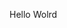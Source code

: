 Hello Wolrd







































































































































































































































































































































































































































































































































































































































































































































































































































































































































































































































































































































































































































































































































































































































































































































































































































































































































































































































































































































































































